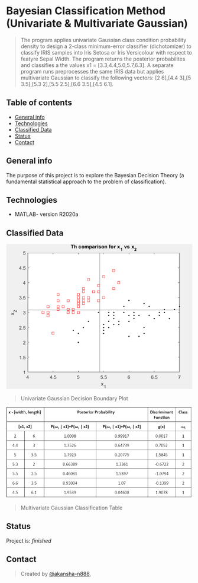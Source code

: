 # Bayesian Classification Method (Univariate & Multivariate Gaussian)
> The program applies univariate Gaussian class condition probability density to design a 2-class minimum-error classifier (dichotomizer) to classify IRIS samples into Iris Setosa or Iris Versicolour with respect to featyre Sepal Width. The program returns the posterior probabilites and classifies a the values x1 = [3.3,4.4,5.0,5.7,6.3]. A separate program runs preprocesses the same IRIS data but applies multivariate Gaussian to classify the following vectors: [2 6],[4.4 3],[5 3.5],[5.3 2],[5.5 2.5],[6.6 3.5],[4.5 6.1].

## Table of contents
* [General info](#general-info)
* [Technologies](#technologies)
* [Classified Data](#classified-data)
* [Status](#status)
* [Contact](#contact)


## General info
The purpose of this project is to explore the Bayesian Decision Theory (a fundamental statistical approach to the problem of classification). 

## Technologies
* MATLAB- version R2020a

## Classified Data
![Schematic](Images/db.PNG)
> Univariate Gaussian Decision Boundary Plot

![Schematic](Images/table.PNG)
> Multivariate Gaussian Classification Table

## Status
Project is: _finished_

## Contact
> Created by [@akansha-n888](https://www.linkedin.com/in/akansha-nagar/),
